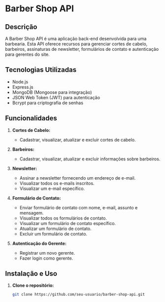 # Barber Shop API

## Descrição

A Barber Shop API é uma aplicação back-end desenvolvida para uma barbearia. Esta API oferece recursos para gerenciar cortes de cabelo, barbeiros, assinaturas de newsletter, formulários de contato e autenticação para gerentes do site.

## Tecnologias Utilizadas

- Node.js
- Express.js
- MongoDB (Mongoose para integração)
- JSON Web Token (JWT) para autenticação
- Bcrypt para criptografia de senhas

## Funcionalidades

1. **Cortes de Cabelo:**
   - Cadastrar, visualizar, atualizar e excluir cortes de cabelo.
   
2. **Barbeiros:**
   - Cadastrar, visualizar, atualizar e excluir informações sobre barbeiros.

3. **Newsletter:**
   - Assinar a newsletter fornecendo um endereço de e-mail.
   - Visualizar todos os e-mails inscritos.
   - Visualizar um e-mail específico.

4. **Formulário de Contato:**
   - Enviar formulário de contato com nome, e-mail, assunto e mensagem.
   - Visualizar todos os formulários de contato.
   - Visualizar um formulário de contato específico.
   - Atualizar um formulário de contato.
   - Excluir um formulário de contato.

5. **Autenticação do Gerente:**
   - Registrar um novo gerente.
   - Fazer login como gerente.

## Instalação e Uso

1. **Clone o repositório:**
   ```bash
   git clone https://github.com/seu-usuario/barber-shop-api.git
